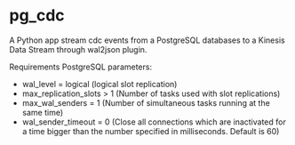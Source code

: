# pg_cdc
A Python app stream cdc events from a PostgreSQL databases to a Kinesis Data Stream through wal2json plugin.

Requirements PostgreSQL parameters:

- wal_level = logical (logical slot replication)
- max_replication_slots > 1 (Number of tasks used with slot replications)
- max_wal_senders = 1 (Number of simultaneous tasks running at the same time)
- wal_sender_timeout = 0 (Close all connections which are inactivated for a time bigger than the number specified in milliseconds. Default is 60)
